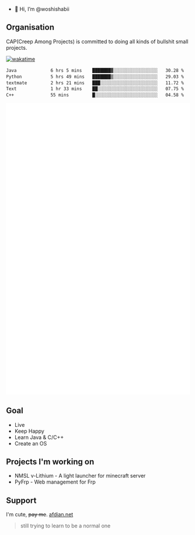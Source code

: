 - 👋 Hi, I’m @woshishabii

## Organisation

CAP(Creep Among Projects) is committed to doing all kinds of bullshit small projects.

[![wakatime](https://wakatime.com/badge/user/34d02784-acc1-4a16-82d7-33fdb53c4ed6.svg)](https://wakatime.com/@34d02784-acc1-4a16-82d7-33fdb53c4ed6)

<!--START_SECTION:waka-->

```txt
Java             6 hrs 5 mins    ███████▓░░░░░░░░░░░░░░░░░   30.28 %
Python           5 hrs 49 mins   ███████▒░░░░░░░░░░░░░░░░░   29.03 %
textmate         2 hrs 21 mins   ███░░░░░░░░░░░░░░░░░░░░░░   11.72 %
Text             1 hr 33 mins    ██░░░░░░░░░░░░░░░░░░░░░░░   07.75 %
C++              55 mins         █░░░░░░░░░░░░░░░░░░░░░░░░   04.58 %
```

<!--END_SECTION:waka-->

![card](https://github.com/woshishabii/netease-cloud-music-card/blob/main/card.svg)

## Goal
- Live
- Keep Happy
- Learn Java & C/C++
- Create an OS

## Projects I'm working on

- NMSL v-Lithium - A light launcher for minecraft server
- PyFrp - Web management for Frp


## Support
I'm cute, ~~pay me~~.
[afdian.net](https://afdian.net/a/woshishabi)

> still trying to learn to be a normal one

<!---
woshishabii/woshishabii is a ✨ special ✨ repository because its `README.md` (this file) appears on your GitHub profile.
You can click the Preview link to take a look at your changes.
--->
